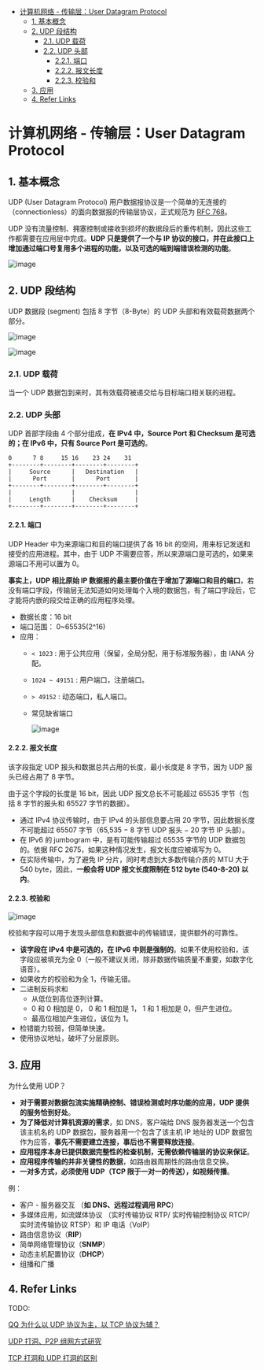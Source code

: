 - [计算机网络 - 传输层：User Datagram Protocol](#计算机网络---传输层user-datagram-protocol)
  - [1. 基本概念](#1-基本概念)
  - [2. UDP 段结构](#2-udp-段结构)
    - [2.1. UDP 载荷](#21-udp-载荷)
    - [2.2. UDP 头部](#22-udp-头部)
      - [2.2.1. 端口](#221-端口)
      - [2.2.2. 报文长度](#222-报文长度)
      - [2.2.3. 校验和](#223-校验和)
  - [3. 应用](#3-应用)
  - [4. Refer Links](#4-refer-links)

# 计算机网络 - 传输层：User Datagram Protocol

## 1. 基本概念

UDP (User Datagram Protocol) 用户数据报协议是一个简单的无连接的（connectionless）的面向数据报的传输层协议，正式规范为 [RFC 768](https://tools.ietf.org/html/rfc768)。

UDP 没有流量控制、拥塞控制或接收到损坏的数据段后的重传机制，因此这些工作都需要在应用层中完成。**UDP 只是提供了一个与 IP 协议的接口，并在此接口上增加通过端口号复用多个进程的功能，以及可选的端到端错误检测的功能**。

![image](http://otaivnlxc.bkt.clouddn.com/jpg/2018/6/13/78ba8bb522bf024702b338fbc04bcf6c.jpg)

## 2. UDP 段结构

UDP 数据段 (segment) 包括 8 字节（8-Byte）的 UDP 头部和有效载荷数据两个部分。

![image](http://otaivnlxc.bkt.clouddn.com/jpg/2018/6/13/da0908b68b5313377cc54e9ab3336f5b.jpg)

![image](http://otaivnlxc.bkt.clouddn.com/jpg/2018/6/13/f62196532c01889f9c5afab2274ff03f.jpg)

### 2.1. UDP 载荷

当一个 UDP 数据包到来时，其有效载荷被递交给与目标端口相关联的进程。

### 2.2. UDP 头部

UDP 首部字段由 4 个部分组成，**在 IPv4 中，Source Port 和 Checksum 是可选的；在 IPv6 中，只有 Source Port 是可选的**。
```
0      7 8     15 16    23 24    31
+--------+--------+--------+--------+
|     Source      |   Destination   |
|      Port       |      Port       |
+--------+--------+--------+--------+
|                 |                 |
|     Length      |    Checksum     |
+--------+--------+--------+--------+
```

#### 2.2.1. 端口

UDP Header 中为来源端口和目的端口提供了各 16 bit 的空间，用来标记发送和接受的应用进程。其中，由于 UDP 不需要应答，所以来源端口是可选的，如果来源端口不用可以置为 0。

**事实上，UDP 相比原始 IP 数据报的最主要价值在于增加了源端口和目的端口**，若没有端口字段，传输层无法知道如何处理每个入境的数据包，有了端口字段后，它才能将内嵌的段交给正确的应用程序处理。

- 数据长度：16 bit
- 端口范围： 0~65535(2^16)
- 应用：
  - `< 1023` : 用于公共应用（保留，全局分配，用于标准服务器），由 IANA 分配。
  - `1024 ~ 49151` : 用户端口，注册端口。
  - `> 49152` : 动态端口，私人端口。
  - 常见缺省端口
    
    ![image](http://otaivnlxc.bkt.clouddn.com/jpg/2018/6/13/a777d47edcbe77bcae080fd9675770ac.jpg)

#### 2.2.2. 报文长度

该字段指定 UDP 报头和数据总共占用的长度，最小长度是 8 字节，因为 UDP 报头已经占用了 8 字节。

由于这个字段的长度是 16 bit，因此 UDP 报文总长不可能超过 65535 字节（包括 8 字节的报头和 65527 字节的数据）。
- 通过 IPv4 协议传输时，由于 IPv4 的头部信息要占用 20 字节，因此数据长度不可能超过 65507 字节（65,535 − 8 字节 UDP 报头 − 20 字节 IP 头部）。
- 在 IPv6 的 jumbogram 中，是有可能传输超过 65535 字节的 UDP 数据包的。依据 RFC 2675，如果这种情况发生，报文长度应被填写为 0。
- 在实际传输中，为了避免 IP 分片，同时考虑到大多数传输介质的 MTU 大于 540 byte，因此，**一般会将 UDP 报文长度限制在 512 byte (540-8-20) 以内**。

#### 2.2.3. 校验和

![image](http://otaivnlxc.bkt.clouddn.com/jpg/2018/6/13/51e7cedd315c98c2ee416082bf0e2b4b.jpg)

校验和字段可以用于发现头部信息和数据中的传输错误，提供额外的可靠性。

- **该字段在 IPv4 中是可选的，在 IPv6 中则是强制的**。如果不使用校验和，该字段应被填充为全 0（一般不建议关闭，除非数据传输质量不重要，如数字化语音）。
- 如果收方的校验和为全 1，传输无错。
- 二进制反码求和
  - 从低位到高位逐列计算。
  - 0 和 0 相加是 0， 0 和 1 相加是 1， 1 和 1 相加是 0，但产生进位。
  - 最高位相加产生进位，该位为 1。
- 检错能力较弱，但简单快速。
- 使用协议地址，破坏了分层原则。

## 3. 应用

为什么使用 UDP？
- **对于需要对数据包流实施精确控制、错误检测或时序功能的应用，UDP 提供的服务恰到好处**。
- **为了降低对计算机资源的需求**，如 DNS，客户端给 DNS 服务器发送一个包含该主机名的 UDP 数据包，服务器用一个包含了该主机 IP 地址的 UDP 数据包作为应答，**事先不需要建立连接，事后也不需要释放连接**。
- **应用程序本身已提供数据完整性的检查机制，无需依赖传输层的协议来保证**。
- **应用程序传输的并非关键性的数据**，如路由器周期性的路由信息交换。
- **一对多方式，必须使用 UDP（TCP 限于一对一的传送），如视频传播**。

例：
- 客户 - 服务器交互 （**如 DNS、远程过程调用 RPC**）
- 多媒体应用，如流媒体协议 （实时传输协议 RTP/ 实时传输控制协议 RTCP/ 实时流传输协议 RTSP）和 IP 电话（VoIP）
- 路由信息协议（**RIP**）
- 简单网络管理协议（**SNMP**）
- 动态主机配置协议（**DHCP**）
- 组播和广播

## 4. Refer Links

TODO:

[QQ 为什么以 UDP 协议为主，以 TCP 协议为辅？](https://www.zhihu.com/question/20292749)

[UDP 打洞、P2P 组网方式研究](http://www.cnblogs.com/LittleHann/p/5556185.html)

[TCP 打洞和 UDP 打洞的区别](http://f543711700.iteye.com/blog/978887)